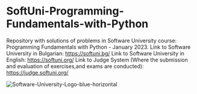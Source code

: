 # SoftUni-Programming-Fundamentals-with-Python
Repository with solutions of problems in Software University course: Programming Fundamentals with Python - January 2023.
Link to Software University in Bulgarian: https://softuni.bg/
Link to Software University in English: https://softuni.org/
Link to Judge System (Where the submission and evaluation of exercises,and exams are conducted): https://judge.softuni.org/



![Software-University-Logo-blue-horizontal](https://user-images.githubusercontent.com/99009455/214867496-dbdd1421-e631-406e-a9ee-ef00f05431ac.png)
